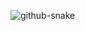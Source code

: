 ![github-snake](https://github.com/webkoob/hooks/assets/118796154/e47fc330-c9a6-4868-b015-2a451f3f6439)
